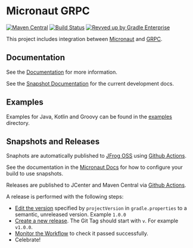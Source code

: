 # Micronaut GRPC

[![Maven Central](https://img.shields.io/maven-central/v/io.micronaut.grpc/micronaut-grpc-runtime.svg?label=Maven%20Central)](https://search.maven.org/search?q=g:%22io.micronaut.grpc%22%20AND%20a:%22micronaut-grpc-runtime%22)
[![Build Status](https://github.com/micronaut-projects/micronaut-grpc/workflows/Java%20CI/badge.svg)](https://github.com/micronaut-projects/micronaut-grpc/actions)
[![Revved up by Gradle Enterprise](https://img.shields.io/badge/Revved%20up%20by-Gradle%20Enterprise-06A0CE?logo=Gradle&labelColor=02303A)](https://ge.micronaut.io/scans)

This project includes integration between [Micronaut](http://micronaut.io) and [GRPC](https://grpc.io).

## Documentation

See the [Documentation](https://micronaut-projects.github.io/micronaut-grpc/latest/guide) for more information.

See the [Snapshot Documentation](https://micronaut-projects.github.io/micronaut-grpc/snapshot/guide) for the current development docs.

## Examples

Examples for Java, Kotlin and Groovy can be found in the [examples](https://github.com/micronaut-projects/micronaut-grpc/tree/master/examples) directory.

## Snapshots and Releases

Snaphots are automatically published to [JFrog OSS](https://oss.jfrog.org/artifactory/oss-snapshot-local/) using [Github Actions](https://github.com/micronaut-projects/micronaut-grpc/actions).

See the documentation in the [Micronaut Docs](https://docs.micronaut.io/latest/guide/index.html#usingsnapshots) for how to configure your build to use snapshots.

Releases are published to JCenter and Maven Central via [Github Actions](https://github.com/micronaut-projects/micronaut-grpc/actions).

A release is performed with the following steps:

* [Edit the version](https://github.com/micronaut-projects/micronaut-grpc/edit/master/gradle.properties) specified by `projectVersion` in `gradle.properties` to a semantic, unreleased version. Example `1.0.0`
* [Create a new release](https://github.com/micronaut-projects/micronaut-grpc/releases/new). The Git Tag should start with `v`. For example `v1.0.0`.
* [Monitor the Workflow](https://github.com/micronaut-projects/micronaut-grpc/actions?query=workflow%3ARelease) to check it passed successfully.
* Celebrate!
